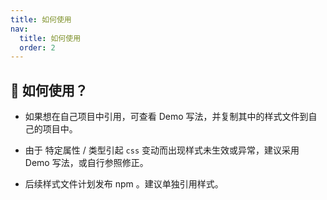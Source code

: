 ```yaml
---
title: 如何使用
nav:
  title: 如何使用
  order: 2
---
```


## 📍 如何使用？

- 如果想在自己项目中引用，可查看 Demo 写法，并复制其中的样式文件到自己的项目中。

- 由于 特定属性 / 类型引起 `css` 变动而出现样式未生效或异常，建议采用 Demo 写法，或自行参照修正。

- 后续样式文件计划发布 npm 。建议单独引用样式。
